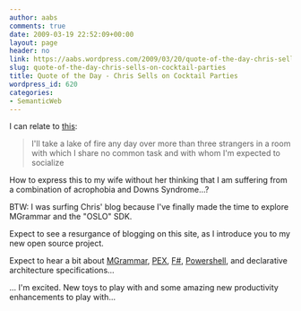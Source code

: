 ```yaml
---
author: aabs
comments: true
date: 2009-03-19 22:52:09+00:00
layout: page
header: no
link: https://aabs.wordpress.com/2009/03/20/quote-of-the-day-chris-sells-on-cocktail-parties/
slug: quote-of-the-day-chris-sells-on-cocktail-parties
title: Quote of the Day - Chris Sells on Cocktail Parties
wordpress_id: 620
categories:
- SemanticWeb
---
```


I can relate to [this](http://www.sellsbrothers.com/news/showTopic.aspx?ixTopic=2260):


<blockquote>I'll take a lake of fire any day over more than three strangers in a room with which I share no common task and with whom I'm expected to socialize</blockquote>


How to express this to my wife without her thinking that I am suffering from a combination of acrophobia and Downs Syndrome...?

BTW: I was surfing Chris' blog because I've finally made the time to explore MGrammar and the "OSLO" SDK.

Expect to see a resurgance of blogging on this site, as I introduce you to my new open source project.

Expect to hear a bit about [MGrammar](http://msdn.microsoft.com/en-us/library/cc709420.aspx), [PEX](http://research.microsoft.com/en-us/projects/Pex/), [F#](http://research.microsoft.com/en-us/um/cambridge/projects/fsharp/), [Powershell](http://en.wikipedia.org/wiki/Windows_PowerShell), and declarative architecture specifications...

... I'm excited. New toys to play with and some amazing new productivity enhancements to play with...
